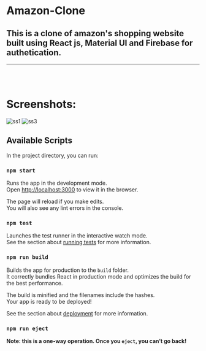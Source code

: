# Amazon-Clone

## This is a clone of amazon's shopping website built using React js, Material UI and Firebase for authetication.

---

<br><br>

# Screenshots:
![ss1](https://user-images.githubusercontent.com/72851613/132102130-70cbe780-41da-456f-bd66-224a84fb7437.png)
![ss3](https://user-images.githubusercontent.com/72851613/132102144-f6cdcc12-a8d1-4a0f-8b69-f85e64b0e260.png)


## Available Scripts

In the project directory, you can run:

### `npm start`

Runs the app in the development mode.\
Open [http://localhost:3000](http://localhost:3000) to view it in the browser.

The page will reload if you make edits.\
You will also see any lint errors in the console.

### `npm test`

Launches the test runner in the interactive watch mode.\
See the section about [running tests](https://facebook.github.io/create-react-app/docs/running-tests) for more information.

### `npm run build`

Builds the app for production to the `build` folder.\
It correctly bundles React in production mode and optimizes the build for the best performance.

The build is minified and the filenames include the hashes.\
Your app is ready to be deployed!

See the section about [deployment](https://facebook.github.io/create-react-app/docs/deployment) for more information.

### `npm run eject`

**Note: this is a one-way operation. Once you `eject`, you can’t go back!**
